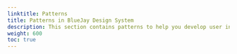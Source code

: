 ```yaml
---
linktitle: Patterns
title: Patterns in BlueJay Design System
description: This section contains patterns to help you develop user interface components using the BlueJay Design System in Open 3D Engine (O3DE).
weight: 600
toc: true
---
```

